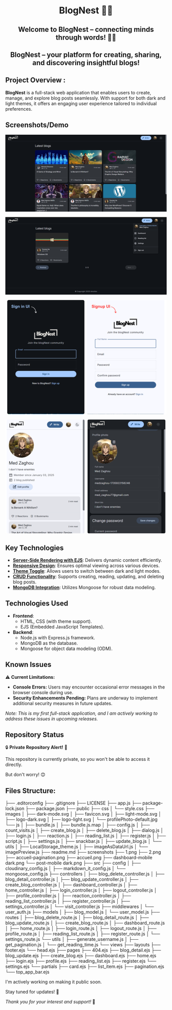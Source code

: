 <h1 align="center">BlogNest 📝🌐</h1>

<h2 align="center">
Welcome to BlogNest – connecting minds through words! 📝💬
</h2>

<h2 align="center">
BlogNest – your platform for creating, sharing, and discovering insightful blogs!
</h2>

##

##

## Project Overview :

**BlogNest** is a full-stack web application that enables users to create, manage, and explore blog posts seamlessly. With support for both dark and light themes, it offers an engaging user experience tailored to individual preferences.

## Screenshots/Demo

![Screenshot 1](./screenshots/accueil.png)

![Screenshot 2](./screenshots/accueil-pagination.png)

![Screenshot 3](./screenshots/1.png)

![Screenshot 4](./screenshots/2.png)

## Key Technologies

- **<a href="https://ejs.co/" target="_blank">Server-Side Rendering with EJS</a>**: Delivers dynamic content efficiently.
- **<a href="https://developer.mozilla.org/en-US/docs/Learn_web_development/Core/CSS_layout/Responsive_Design" target="_blank">Responsive Design</a>**: Ensures optimal viewing across various devices.
- **[Theme Toggle]()**: Allows users to switch between dark and light modes.
- **<a href="https://www.sumologic.com/glossary/crud/#:~:text=CRUD%20is%20an%20acronym%20from,%2C%20read%2C%20update%20and%20delete." target="_blank">CRUD Functionality</a>**: Supports creating, reading, updating, and deleting blog posts.
- **<a href="https://www.mongodb.com/" target="_blank">MongoDB Integration</a>**: Utilizes Mongoose for robust data modeling.

## Technologies Used

- **Frontend**:
  - HTML, CSS (with theme support).
  - EJS (Embedded JavaScript Templates).
- **Backend**:
  - Node.js with Express.js framework.
  - MongoDB as the database.
  - Mongoose for object data modeling (ODM).

## Known Issues

⚠️ **Current Limitations:**

- **Console Errors:** Users may encounter occasional error messages in the browser console during use.
- **Security Enhancements Pending:** Plans are underway to implement additional security measures in future updates.

_Note: This is my first full-stack application, and I am actively working to address these issues in upcoming releases._

## Repository Status

🔒 **Private Repository Alert!** 🚨

This repository is currently private, so you won't be able to access it directly.

But don't worry! 😊

## Files Structure:

├── .editorconfig
├── .gitignore
├── LICENSE
├── app.js
├── package-lock.json
├── package.json
├── public
    ├── css
    │   └── style.css
    ├── images
    │   ├── dark-mode.svg
    │   ├── favicon.svg
    │   ├── light-mode.svg
    │   ├── logo-dark.svg
    │   ├── logo-light.svg
    │   └── profilePhoto-default.jpg
    └── js
    │   ├── bundle.js
    │   ├── bundle.js.map
    │   ├── config.js
    │   ├── count_visits.js
    │   ├── create_blog.js
    │   ├── delete_blog.js
    │   ├── dialog.js
    │   ├── login.js
    │   ├── reaction.js
    │   ├── reading_list.js
    │   ├── register.js
    │   ├── script.js
    │   ├── settings.js
    │   ├── snackbar.js
    │   ├── update_blog.js
    │   └── utils
    │       ├── LocalStorage_theme.js
    │       ├── imageAsDataUrl.js
    │       └── imagePreview.js
├── readme.md
├── screenshots
    ├── 1.png
    ├── 2.png
    ├── accueil-pagination.png
    ├── accueil.png
    ├── dashboard-mobile dark.png
    └── post-mobile dark.png
├── src
    ├── config
    │   ├── cloudinary_config.js
    │   ├── markdown_it_config.js
    │   └── mongoose_config.js
    ├── controllers
    │   ├── blog_delete_controller.js
    │   ├── blog_detail_controller.js
    │   ├── blog_update_controller.js
    │   ├── create_blog_controller.js
    │   ├── dashboard_controller.js
    │   ├── home_controller.js
    │   ├── login_controller.js
    │   ├── logout_controller.js
    │   ├── profile_controller.js
    │   ├── reaction_controller.js
    │   ├── reading_list_controller.js
    │   ├── register_controller.js
    │   ├── settings_controller.js
    │   └── visit_controller.js
    ├── middlewares
    │   └── user_auth.js
    ├── models
    │   ├── blog_model.js
    │   └── user_model.js
    ├── routes
    │   ├── blog_delete_route.js
    │   ├── blog_detail_route.js
    │   ├── blog_update_route.js
    │   ├── create_blog_route.js
    │   ├── dashboard_route.js
    │   ├── home_route.js
    │   ├── login_route.js
    │   ├── logout_route.js
    │   ├── profile_route.js
    │   ├── reading_list_route.js
    │   ├── register_route.js
    │   └── settings_route.js
    └── utils
    │   ├── generate_username.js
    │   ├── get_pagination.js
    │   └── get_reading_time.js
└── views
    ├── layouts
        ├── footer.ejs
        └── head.ejs
    ├── pages
        ├── 404.ejs
        ├── blog_detail.ejs
        ├── blog_update.ejs
        ├── create_blog.ejs
        ├── dashboard.ejs
        ├── home.ejs
        ├── login.ejs
        ├── profile.ejs
        ├── reading_list.ejs
        ├── register.ejs
        └── settings.ejs
    └── partials
        ├── card.ejs
        ├── list_item.ejs
        ├── pagination.ejs
        └── top_app_bar.ejs

I'm actively working on making it public soon.

Stay tuned for updates! 🚀

_Thank you for your interest and support!_ 🙏
